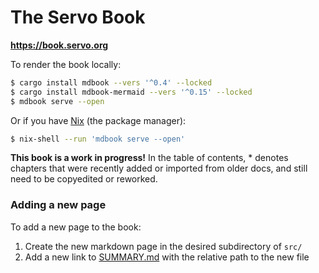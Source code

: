 The Servo Book
==============

**<https://book.servo.org>**

To render the book locally:

```sh
$ cargo install mdbook --vers '^0.4' --locked
$ cargo install mdbook-mermaid --vers '^0.15' --locked
$ mdbook serve --open
```

Or if you have [Nix](https://nixos.org/download/) (the package manager):

```sh
$ nix-shell --run 'mdbook serve --open'
```

**This book is a work in progress!**
In the table of contents, \* denotes chapters that were recently added or imported from older docs, and still need to be copyedited or reworked.

### Adding a new page

To add a new page to the book:

1. Create the new markdown page in the desired subdirectory of `src/`
2. Add a new link to [SUMMARY.md](https://github.com/servo/book/blob/main/src/SUMMARY.md) with the relative path to the new file

